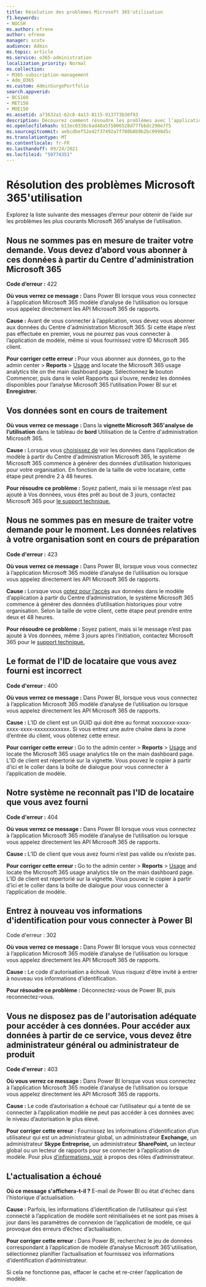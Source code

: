 ```yaml
---
title: Résolution des problèmes Microsoft 365'utilisation
f1.keywords:
- NOCSH
ms.author: efrene
author: efrene
manager: scotv
audience: Admin
ms.topic: article
ms.service: o365-administration
localization_priority: Normal
ms.collection:
- M365-subscription-management
- Adm_O365
ms.custom: AdminSurgePortfolio
search.appverid:
- BCS160
- MET150
- MOE150
ms.assetid: a73632a1-62c8-4a13-8115-913773b30f93
description: Découvrez comment résoudre les problèmes avec l’application Microsoft 365 d’analyse de l’utilisation.
ms.openlocfilehash: b13ec0338c6ad48a5f5006528d77fbbdc290e7f5
ms.sourcegitcommit: aebcdbef52e42f37492a7f780b8b9b2bc0998d5c
ms.translationtype: MT
ms.contentlocale: fr-FR
ms.lasthandoff: 09/24/2021
ms.locfileid: "59774351"
---
```

# <a name="troubleshooting-microsoft-365-usage-analytics"></a>Résolution des problèmes Microsoft 365'utilisation

Explorez la liste suivante des messages d’erreur pour obtenir de l’aide sur les problèmes les plus courants Microsoft 365'analyse de l’utilisation.
  
    
## <a name="we-are-unable-to-process-your-request-you-have-to-first-subscribe-to-this-data-from-the-microsoft-365-admin-center"></a>Nous ne sommes pas en mesure de traiter votre demande. Vous devez d’abord vous abonner à ces données à partir du Centre d'administration Microsoft 365

 **Code d’erreur :** 422 
  
 **Où vous verrez ce message :** Dans Power BI lorsque vous vous connectez à l’application Microsoft 365 modèle d’analyse de l’utilisation ou lorsque vous appelez directement les API Microsoft 365 de rapports. 
  
 **Cause :** Avant de vous connecter à l’application, vous devez vous abonner aux données du Centre d'administration Microsoft 365. Si cette étape n’est pas effectuée en premier, vous ne pourrez pas vous connecter à l’application de modèle, même si vous fournissez votre ID Microsoft 365 client. 
  
 **Pour corriger cette erreur :** Pour vous abonner aux données, go to the admin center \> **Reports** \> <a href="https://go.microsoft.com/fwlink/p/?linkid=2074756" target="_blank">Usage</a> and locate the Microsoft 365 usage analytics tile on the main dashboard page. Sélectionnez **le** bouton Commencer,  puis dans le volet  Rapports qui s’ouvre, rendez les données disponibles pour l’analyse Microsoft 365 l’utilisation Power BI sur et **Enregistrer.**
  
## <a name="we-are-processing-your-data"></a>Vos données sont en cours de traitement

 **Où vous verrez ce message :** Dans la **vignette Microsoft 365'analyse de l’utilisation** dans le tableau de **bord** Utilisation de la Centre d'administration Microsoft 365. 
  
 **Cause :** Lorsque vous [choisissez de](enable-usage-analytics.md) voir les données dans l’application de modèle à partir du Centre d'administration Microsoft 365, le système Microsoft 365 commence à générer des données d’utilisation historiques pour votre organisation. En fonction de la taille de votre locataire, cette étape peut prendre 2 à 48 heures. 
  
 **Pour résoudre ce problème :** Soyez patient, mais si le message  n’est pas ajouté à Vos données, vous êtes prêt au bout de 3 jours, contactez Microsoft 365 pour [le support technique.](../../business-video/get-help-support.md)
  
## <a name="we-are-unable-to-process-your-request-at-this-time-we-are-still-preparing-the-data-for-your-organization"></a>Nous ne sommes pas en mesure de traiter votre demande pour le moment. Les données relatives à votre organisation sont en cours de préparation

 **Code d'erreur :** 423 
  
 **Où vous verrez ce message :** Dans Power BI, lorsque vous vous connectez à l’application Microsoft 365 modèle d’analyse de l’utilisation ou lorsque vous appelez directement les API Microsoft 365 de rapports. 
  
 **Cause :** Lorsque vous [optez pour l’accès](enable-usage-analytics.md) aux données dans le modèle d’application à partir du Centre d’administration, le système Microsoft 365 commence à générer des données d’utilisation historiques pour votre organisation. Selon la taille de votre client, cette étape peut prendre entre deux et 48 heures. 
  
 **Pour résoudre ce problème :** Soyez patient, mais si le message  n’est pas ajouté à Vos données, même 3 jours après l’initiation, contactez Microsoft 365 pour le [support technique.](../../business-video/get-help-support.md)
  
## <a name="the-tenant-id-you-provided-is-not-in-the-correct-format"></a>Le format de l'ID de locataire que vous avez fourni est incorrect

 **Code d'erreur :** 400 
  
 **Où vous verrez ce message :** Dans Power BI, lorsque vous vous connectez à l’application Microsoft 365 modèle d’analyse de l’utilisation ou lorsque vous appelez directement les API Microsoft 365 de rapports. 
  
 **Cause :** L’ID de client est un GUID qui doit être au format xxxxxxxx-xxxx-xxxx-xxxx-xxxxxxxxxxxx. Si vous entrez une autre chaîne dans la zone d’entrée du client, vous obtenez cette erreur. 
  
 **Pour corriger cette erreur :** Go to the admin center \> **Reports** \> <a href="https://go.microsoft.com/fwlink/p/?linkid=2074756" target="_blank">Usage</a> and locate the Microsoft 365 usage analytics tile on the main dashboard page. L’ID de client est répertorié sur la vignette. Vous pouvez le copier à partir d’ici et le coller dans la boîte de dialogue pour vous connecter à l’application de modèle. 
  
## <a name="the-tenant-id-you-provided-is-not-recognized-by-our-system"></a>Notre système ne reconnaît pas l'ID de locataire que vous avez fourni

 **Code d'erreur :** 404 
  
 **Où vous verrez ce message :** Dans Power BI lorsque vous vous connectez à l’application Microsoft 365 modèle d’analyse de l’utilisation ou lorsque vous appelez directement les API Microsoft 365 de rapports. 
  
 **Cause :** L’ID de client que vous avez fourni n’est pas valide ou n’existe pas. 
  
 **Pour corriger cette erreur :** Go to the admin center \> **Reports** \> <a href="https://go.microsoft.com/fwlink/p/?linkid=2074756" target="_blank">Usage</a> and locate the Microsoft 365 usage analytics tile on the main dashboard page. L’ID de client est répertorié sur la vignette. Vous pouvez le copier à partir d’ici et le coller dans la boîte de dialogue pour vous connecter à l’application de modèle. 
  
## <a name="please-re-enter-your-credentials-to-sign-in-to-power-bi-again"></a>Entrez à nouveau vos informations d'identification pour vous connecter à Power BI

Code d'erreur : 302
  
 **Où vous verrez ce message :** Dans Power BI lorsque vous vous connectez à l’application Microsoft 365 modèle d’analyse de l’utilisation ou lorsque vous appelez directement les API Microsoft 365 de rapports. 
  
 **Cause :** Le code d'autorisation a échoué. Vous risquez d'être invité à entrer à nouveau vos informations d'identification. 
  
 **Pour résoudre ce problème :** Déconnectez-vous de Power BI, puis reconnectez-vous. 
  
## <a name="you-do-not-have-the-right-authorization-to-access-to-this-data-to-be-able-to-gain-access-to-the-data-from-this-service-you-need-to-be-either-a-global-admin-or-any-one-of-the-product-admins"></a>Vous ne disposez pas de l'autorisation adéquate pour accéder à ces données. Pour accéder aux données à partir de ce service, vous devez être administrateur général ou administrateur de produit

 **Code d'erreur :** 403 
  
 **Où vous verrez ce message :** Dans Power BI lorsque vous vous connectez à l’application Microsoft 365 modèle d’analyse de l’utilisation ou lorsque vous appelez directement les API Microsoft 365 de rapports. 
  
 **Cause :** Le code d’autorisation a échoué car l’utilisateur qui a tenté de se connecter à l’application modèle ne peut pas accéder à ces données avec le niveau d’autorisation le plus élevé. 
  
 **Pour corriger cette erreur :** Fournissez les informations d’identification d’un utilisateur qui est un administrateur global, un administrateur  **Exchange,**  un administrateur **Skype Entreprise,** un administrateur  **SharePoint,** un lecteur global ou un lecteur de rapports pour se connecter à l’application de modèle. Pour plus [d’informations, voir](../add-users/about-admin-roles.md) à propos des rôles d’administrateur. 
  
## <a name="refresh-failed"></a>L'actualisation a échoué

 **Où ce message s'affichera-t-il ?** E-mail de Power BI ou état d'échec dans l'historique d'actualisation. 
  
 **Cause :** Parfois, les informations d’identification de l’utilisateur qui s’est connecté à l’application de modèle sont réinitialisées et ne sont pas mises à jour dans les paramètres de connexion de l’application de modèle, ce qui provoque des erreurs d’échec d’actualisation. 
  
 **Pour corriger cette erreur :** Dans Power BI, recherchez le jeu de données correspondant à l’application  de modèle d’analyse Microsoft 365'utilisation, sélectionnez planifier l’actualisation et fournissez vos informations d’identification d’administrateur. 
  
Si cela ne fonctionne pas, effacer le cache et re-créer l’application de modèle.
  
  
